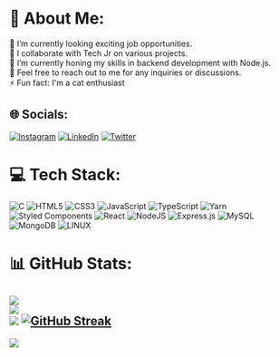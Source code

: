 # 💫 About Me:
🔭 I’m currently looking exciting job opportunities.<br>👯 I collaborate with Tech Jr on various projects.<br>🌱 I’m currently honing my skills in backend development with Node.js.<br>💬 Feel free to reach out to me for any inquiries or discussions.<br>⚡ Fun fact: I'm a cat enthusiast 


## 🌐 Socials:
[![Instagram](https://img.shields.io/badge/Instagram-%23E4405F.svg?logo=Instagram&logoColor=white)](https://instagram.com/carvalho__edgar) [![LinkedIn](https://img.shields.io/badge/LinkedIn-%230077B5.svg?logo=linkedin&logoColor=white)](https://linkedin.com/in/edigar-carvalho-775976239) [![Twitter](https://img.shields.io/badge/Twitter-%231DA1F2.svg?logo=Twitter&logoColor=white)](https://twitter.com/carvalho__edgar) 

# 💻 Tech Stack:
![C](https://img.shields.io/badge/c-%2300599C.svg?style=for-the-badge&logo=c&logoColor=white) ![HTML5](https://img.shields.io/badge/html5-%23E34F26.svg?style=for-the-badge&logo=html5&logoColor=white) ![CSS3](https://img.shields.io/badge/css3-%231572B6.svg?style=for-the-badge&logo=css3&logoColor=white) ![JavaScript](https://img.shields.io/badge/javascript-%23323330.svg?style=for-the-badge&logo=javascript&logoColor=%23F7DF1E) ![TypeScript](https://img.shields.io/badge/typescript-%23007ACC.svg?style=for-the-badge&logo=typescript&logoColor=white) ![Yarn](https://img.shields.io/badge/yarn-%232C8EBB.svg?style=for-the-badge&logo=yarn&logoColor=white) ![Styled Components](https://img.shields.io/badge/styled--components-DB7093?style=for-the-badge&logo=styled-components&logoColor=white) ![React](https://img.shields.io/badge/react-%2320232a.svg?style=for-the-badge&logo=react&logoColor=%2361DAFB) ![NodeJS](https://img.shields.io/badge/node.js-6DA55F?style=for-the-badge&logo=node.js&logoColor=white) ![Express.js](https://img.shields.io/badge/express.js-%23404d59.svg?style=for-the-badge&logo=express&logoColor=%2361DAFB) ![MySQL](https://img.shields.io/badge/mysql-%2300f.svg?style=for-the-badge&logo=mysql&logoColor=white) ![MongoDB](https://img.shields.io/badge/MongoDB-%234ea94b.svg?style=for-the-badge&logo=mongodb&logoColor=white) ![LINUX](https://img.shields.io/badge/Linux-FCC624?style=for-the-badge&logo=linux&logoColor=black)
# 📊 GitHub Stats:
![](https://github-readme-stats.vercel.app/api?username=EdigarCarvalho&theme=dark&hide_border=true&include_all_commits=true&count_private=true)<br/>
![](https://github-readme-streak-stats.herokuapp.com/?user=EdigarCarvalho&theme=dark&hide_border=true)<br/>
![](https://github-readme-stats.vercel.app/api/top-langs/?username=EdigarCarvalho&theme=dark&hide_border=true&include_all_commits=true&count_private=true&layout=compact)
[![GitHub Streak](https://streak-stats.demolab.com/?user=EdigarCarvalho&theme=dark)](https://git.io/streak-stats)
---
[![](https://visitcount.itsvg.in/api?id=EdigarCarvalho&icon=0&color=0)](https://visitcount.itsvg.in)
